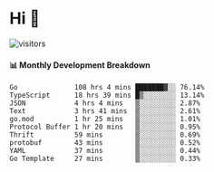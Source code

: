 # Hi 👋
 
![visitors](https://visitor-badge.glitch.me/badge?page_id=sorcererxw.sorcererx)

#### 📊 Monthly Development Breakdown

<!--START_SECTION:waka-->
```text
Go              108 hrs 4 mins ███████▓░░ 76.14%
TypeScript      18 hrs 39 mins █▒░░░░░░░░ 13.14%
JSON            4 hrs 4 mins   ▒░░░░░░░░░ 2.87%
Text            3 hrs 41 mins  ▒░░░░░░░░░ 2.61%
go.mod          1 hr 25 mins   ▒░░░░░░░░░ 1.01%
Protocol Buffer 1 hr 20 mins   ▒░░░░░░░░░ 0.95%
Thrift          59 mins        ▒░░░░░░░░░ 0.69%
protobuf        43 mins        ▒░░░░░░░░░ 0.52%
YAML            37 mins        ▒░░░░░░░░░ 0.44%
Go Template     27 mins        ▒░░░░░░░░░ 0.33%
```
<!--END_SECTION:waka-->
